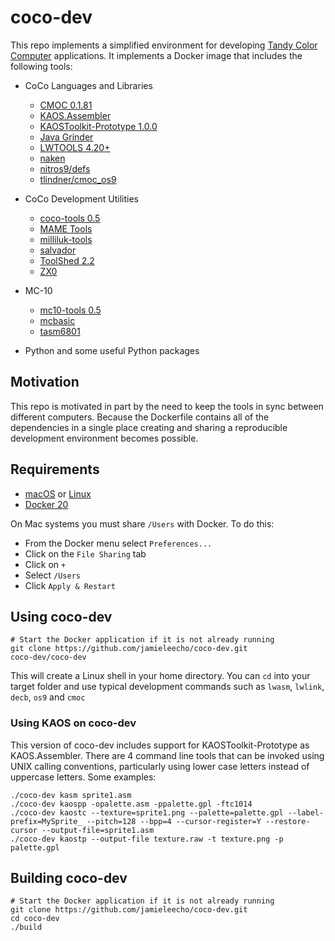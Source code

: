 # coco-dev
This repo implements a simplified environment for developing [Tandy
Color Computer](https://en.wikipedia.org/wiki/TRS-80_Color_Computer)
applications. It implements a Docker image that includes the following tools:
* CoCo Languages and Libraries
  * [CMOC 0.1.81](http://perso.b2b2c.ca/~sarrazip/dev/cmoc.html)
  * [KAOS.Assembler](https://github.com/ChetSimpson/KAOS.Assembler)
  * [KAOSToolkit-Prototype 1.0.0](https://github.com/ChetSimpson/KAOSToolkit-Prototype)
  * [Java Grinder](http://www.mikekohn.net/micro/java_grinder.php)
  * [LWTOOLS 4.20+](http://lwtools.projects.l-w.ca)
  * [naken](http://www.mikekohn.net/micro/naken_asm.php)
  * [nitros9/defs](https://sourceforge.net/p/nitros9/code/ci/default/tree/defs/)
  * [tlindner/cmoc\_os9](https://github.com/tlindner/cmoc_os9)

* CoCo Development Utilities
  * [coco-tools 0.5](https://github.com/jamieleecho/coco-tools)
  * [MAME Tools](https://packages.ubuntu.com/xenial/utils/mame-tools)
  * [milliluk-tools](https://github.com/milliluk/milliluk-tools)
  * [salvador](https://github.com/emmanuel-marty/salvador)
  * [ToolShed 2.2](https://sourceforge.net/p/toolshed/wiki/Home/)
  * [ZX0](https://github.com/einar-saukas/ZX0)

* MC-10
  * [mc10-tools 0.5](https://github.com/jamieleecho/mc10-tools)
  * [mcbasic](https://github.com/gregdionne/mcbasic)
  * [tasm6801](https://github.com/gregdionne/tasm6801)

* Python and some useful Python packages


## Motivation
This repo is motivated in part by the need to keep the tools in sync
between different computers. Because the Dockerfile contains all of the
dependencies in a single place creating and sharing a reproducible
development environment becomes possible.


## Requirements
* [macOS](https://www.apple.com/macos/high-sierra/) or
  [Linux](https://www.debian.org)
* [Docker 20](https://www.docker.com)

On Mac systems you must share `/Users` with Docker. To do this:
* From the Docker menu select `Preferences...`
* Click on the `File Sharing` tab
* Click on `+`
* Select `/Users`
* Click `Apply & Restart`


## Using coco-dev
```
# Start the Docker application if it is not already running
git clone https://github.com/jamieleecho/coco-dev.git
coco-dev/coco-dev
```
This will create a Linux shell in your home directory. You can `cd` into
your target folder and use typical development commands such as `lwasm`,
`lwlink`, `decb`, `os9` and `cmoc`


### Using KAOS on coco-dev
This version of coco-dev includes support for KAOSToolkit-Prototype as
KAOS.Assembler. There are 4 command line tools that can be invoked using UNIX
calling conventions, particularly using lower case letters instead of
uppercase letters. Some examples:
```
./coco-dev kasm sprite1.asm
./coco-dev kaospp -opalette.asm -ppalette.gpl -ftc1014
./coco-dev kaostc --texture=sprite1.png --palette=palette.gpl --label-prefix=MySprite_ --pitch=128 --bpp=4 --cursor-register=Y --restore-cursor --output-file=sprite1.asm
./coco-dev kaostp --output-file texture.raw -t texture.png -p palette.gpl
```


## Building coco-dev
```
# Start the Docker application if it is not already running
git clone https://github.com/jamieleecho/coco-dev.git
cd coco-dev
./build
```
